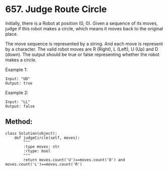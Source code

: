 # 657. Judge Route Circle

Initially, there is a Robot at position (0, 0). Given a sequence of its moves, judge if this robot makes a circle, which means it moves back to the original place.

The move sequence is represented by a string. And each move is represent by a character. The valid robot moves are R (Right), L (Left), U (Up) and D (down). The output should be true or false representing whether the robot makes a circle.

Example 1:

    Input: "UD"
    Output: true

Example 2:

    Input: "LL"
    Output: false
    
## Method:

    class Solution(object):
        def judgeCircle(self, moves):
            """
            :type moves: str
            :rtype: bool
            """
            return moves.count('U')==moves.count('D') and moves.count('L')==moves.count('R')
            